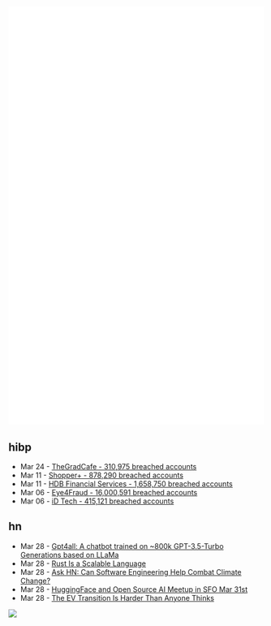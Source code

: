![Metrics](https://raw.githubusercontent.com/phixion/phixion/master/metrics.svg)

## hibp

<!--
for https://github.com/phixion/phixion/blob/main/.github/workflows/feeds.yml
-->
<!--START_SECTION:haveibeenpwnd-->
- Mar 24 - [TheGradCafe - 310,975 breached accounts](https://haveibeenpwned.com/PwnedWebsites#TheGradCafe)
- Mar 11 - [Shopper+ - 878,290 breached accounts](https://haveibeenpwned.com/PwnedWebsites#ShopperPlus)
- Mar 11 - [HDB Financial Services - 1,658,750 breached accounts](https://haveibeenpwned.com/PwnedWebsites#HDBFinancialServices)
- Mar 06 - [Eye4Fraud - 16,000,591 breached accounts](https://haveibeenpwned.com/PwnedWebsites#Eye4Fraud)
- Mar 06 - [iD Tech - 415,121 breached accounts](https://haveibeenpwned.com/PwnedWebsites#iDTech)
<!--END_SECTION:haveibeenpwnd-->

## hn

<!--
for https://github.com/phixion/phixion/blob/main/.github/workflows/feeds.yml
-->
<!--START_SECTION:hn-->
- Mar 28 - [Gpt4all: A chatbot trained on ~800k GPT-3.5-Turbo Generations based on LLaMa](https://github.com/nomic-ai/gpt4all)
- Mar 28 - [Rust Is a Scalable Language](https://matklad.github.io/2023/03/28/rust-is-a-scalable-language.html)
- Mar 28 - [Ask HN: Can Software Engineering Help Combat Climate Change?](https://news.ycombinator.com/item?id=35349174)
- Mar 28 - [HuggingFace and Open Source AI Meetup in SFO Mar 31st](https://twitter.com/BrigitteTousi/status/1640771873985142786)
- Mar 28 - [The EV Transition Is Harder Than Anyone Thinks](https://spectrum.ieee.org/the-ev-transition-explained-2659602311)
<!--END_SECTION:hn-->

<!--
for https://yhype.me
-->
![](https://hit.yhype.me/github/profile?user_id=13013670)
